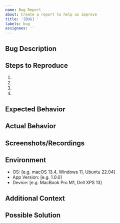 ```yaml
---
name: Bug Report
about: Create a report to help us improve
title: '[BUG] '
labels: bug
assignees: ''
---
```


## Bug Description
<!-- A clear and concise description of what the bug is -->

## Steps to Reproduce
<!-- Steps to reproduce the behavior -->
1. 
2. 
3. 
4. 

## Expected Behavior
<!-- A clear and concise description of what you expected to happen -->

## Actual Behavior
<!-- A clear and concise description of what actually happened -->

## Screenshots/Recordings
<!-- If applicable, add screenshots or recordings to help explain your problem -->

## Environment
<!-- Please complete the following information -->
- OS: [e.g. macOS 13.4, Windows 11, Ubuntu 22.04]
- App Version: [e.g. 1.0.0]
- Device: [e.g. MacBook Pro M1, Dell XPS 13]

## Additional Context
<!-- Add any other context about the problem here -->

## Possible Solution
<!-- If you have suggestions on a fix for the bug, please describe -->